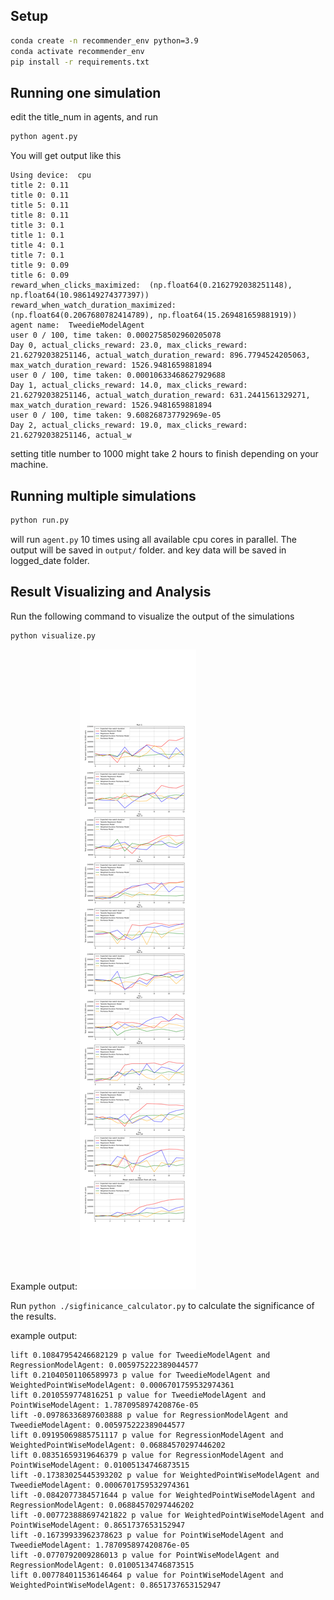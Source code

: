 ## Setup
```bash
conda create -n recommender_env python=3.9
conda activate recommender_env
pip install -r requirements.txt
```

## Running one simulation

edit the title_num in agents, and run


```bash
python agent.py
```

You will get output like this
```
Using device:  cpu
title 2: 0.11
title 0: 0.11
title 5: 0.11
title 8: 0.11
title 3: 0.1
title 1: 0.1
title 4: 0.1
title 7: 0.1
title 9: 0.09
title 6: 0.09
reward_when_clicks_maximized:  (np.float64(0.2162792038251148), np.float64(10.986149274377397))
reward_when_watch_duration_maximized:  (np.float64(0.2067680782414789), np.float64(15.269481659881919))
agent name:  TweedieModelAgent
user 0 / 100, time taken: 0.0002758502960205078
Day 0, actual_clicks_reward: 23.0, max_clicks_reward: 21.62792038251146, actual_watch_duration_reward: 896.7794524205063, max_watch_duration_reward: 1526.9481659881894
user 0 / 100, time taken: 0.00010633468627929688
Day 1, actual_clicks_reward: 14.0, max_clicks_reward: 21.62792038251146, actual_watch_duration_reward: 631.2441561329271, max_watch_duration_reward: 1526.9481659881894
user 0 / 100, time taken: 9.608268737792969e-05
Day 2, actual_clicks_reward: 19.0, max_clicks_reward: 21.62792038251146, actual_w
```

setting title number to 1000 might take 2 hours to finish depending on your machine.

## Running multiple simulations

```bash
python run.py
```
will run `agent.py` 10 times using all available cpu cores in parallel. The output will be saved in `output/` folder.
and key data will be saved in logged_date folder.


## Result Visualizing and Analysis

Run the following command to visualize the output of the simulations

```bash
python visualize.py
```
Example output:
![all_agents](./plots/all_agents.png)


Run `python ./sigfinicance_calculator.py` to calculate the significance of the results. 

example output:
```
lift 0.10847954246682129 p value for TweedieModelAgent and RegressionModelAgent: 0.005975222389044577
lift 0.21040501106589973 p value for TweedieModelAgent and WeightedPointWiseModelAgent: 0.0006701759532974361
lift 0.2010559774816251 p value for TweedieModelAgent and PointWiseModelAgent: 1.787095897420876e-05
lift -0.09786336897603888 p value for RegressionModelAgent and TweedieModelAgent: 0.005975222389044577
lift 0.09195069885751117 p value for RegressionModelAgent and WeightedPointWiseModelAgent: 0.06884570297446202
lift 0.08351659319646379 p value for RegressionModelAgent and PointWiseModelAgent: 0.01005134746873515
lift -0.17383025445393202 p value for WeightedPointWiseModelAgent and TweedieModelAgent: 0.0006701759532974361
lift -0.0842077384571644 p value for WeightedPointWiseModelAgent and RegressionModelAgent: 0.06884570297446202
lift -0.007723888697421822 p value for WeightedPointWiseModelAgent and PointWiseModelAgent: 0.8651737653152947
lift -0.16739933962378623 p value for PointWiseModelAgent and TweedieModelAgent: 1.787095897420876e-05
lift -0.0770792009286013 p value for PointWiseModelAgent and RegressionModelAgent: 0.01005134746873515
lift 0.007784011536146464 p value for PointWiseModelAgent and WeightedPointWiseModelAgent: 0.8651737653152947
```